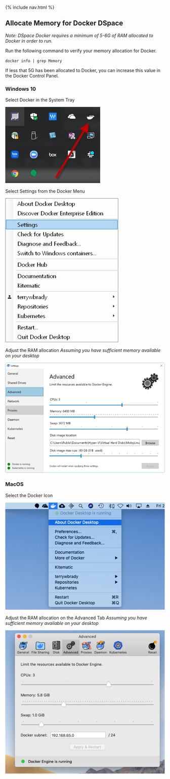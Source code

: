 {% include nav.html %}
## Allocate Memory for Docker DSpace

_Note: DSpace Docker requires a minimum of 5-6G of RAM allocated to Docker in order to run._  

Run the following command to verify your memory allocation for Docker.

`docker info | grep Memory`

If less that 5G has been allocated to Docker, you can increase this value in the Docker Control Panel.

### Windows 10

Select Docker in the System Tray

![System Tray - Docker](winTray.png)

Select Settings from the Docker Menu

![Docker Menu](winMenu.png)

Adjust the RAM allocation
_Assuming you have sufficient memory available on your desktop_

![Settings](winSettings.png)

### MacOS

Select the Docker Icon

![Docker Menu](macMenu.png)

Adjust the RAM allocation on the Advanced Tab
_Assuming you have sufficient memory available on your desktop_

![Settings](macSettings.png)
